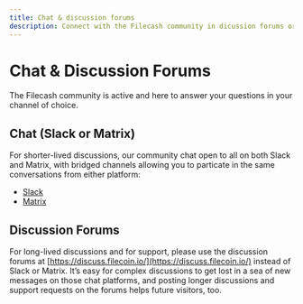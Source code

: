 ```yaml
---
title: Chat & discussion forums
description: Connect with the Filecash community in dicussion forums or on IRC
---
```

# Chat & Discussion Forums

The Filecash community is active and here to answer your questions in your channel of choice.

## Chat (Slack or Matrix)

For shorter-lived discussions, our community chat open to all on both Slack and Matrix, with bridged channels allowing you to particate in the same conversations from either platform:
- [Slack](https://filecoin.io/slack/)
- [Matrix](https://riot.im/app/#/group/+filecoin:matrix.org)

## Discussion Forums

For long-lived discussions and for support, please use the discussion forums at [https://discuss.filecoin.io/](https://discuss.filecoin.io/) instead of Slack or Matrix. It’s easy for complex discussions to get lost in a sea of new messages on those chat platforms, and posting longer discussions and support requests on the forums helps future visitors, too.
